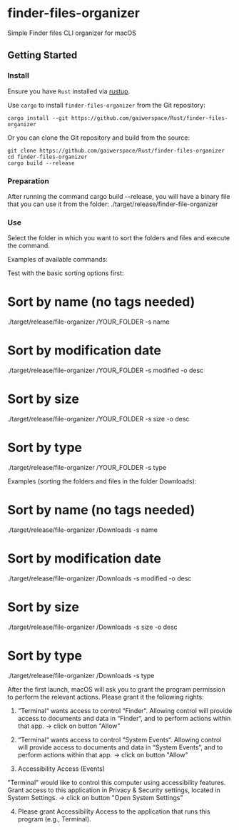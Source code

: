 # finder-files-organizer

Simple Finder files CLI organizer for macOS

## Getting Started

### Install

Ensure you have `Rust` installed via [rustup](https://rustup.rs).

Use `cargo` to install `finder-files-organizer` from the Git repository:

```
cargo install --git https://github.com/gaiwerspace/Rust/finder-files-organizer
```

Or you can clone the Git repository and build from the source:

```
git clone https://github.com/gaiwerspace/Rust/finder-files-organizer
cd finder-files-organizer
cargo build --release
```

### Preparation

After running the command cargo build --release, you will have a binary file that you can use it from the folder:
./target/release/finder-file-organizer

### Use

Select the folder in which you want to sort the folders and files and execute the command.

Examples of available commands:

Test with the basic sorting options first:

# Sort by name (no tags needed)
./target/release/file-organizer /YOUR_FOLDER -s name

# Sort by modification date
./target/release/file-organizer /YOUR_FOLDER -s modified -o desc

# Sort by size
./target/release/file-organizer /YOUR_FOLDER -s size -o desc

# Sort by type
./target/release/file-organizer /YOUR_FOLDER -s type

Examples (sorting the folders and files in the folder Downloads):

# Sort by name (no tags needed)
./target/release/file-organizer /Downloads -s name

# Sort by modification date
./target/release/file-organizer /Downloads -s modified -o desc

# Sort by size
./target/release/file-organizer /Downloads -s size -o desc

# Sort by type
./target/release/file-organizer /Downloads -s type


After the first launch, macOS will ask you to grant the program permission to perform the relevant actions.
Please grant it the following rights:

1. “Terminal“ wants access to control “Finder“. Allowing control will provide access to documents and data in “Finder“, and to perform actions within that app. -> сlick on button "Allow"

2. “Terminal“ wants access to control “System Events“. Allowing control will provide access to documents and data in “System Events“, and to perform actions within that app. -> сlick on button "Allow"

3. Accessibility Access (Events)

"Terminal" would like to control this computer using accessibility features.
Grant access to this application in Privacy & Security settings, located in System Settings. -> click on button "Open System Settings"

4. Please grant Accessibility Access to the application that runs this program (e.g., Terminal).
